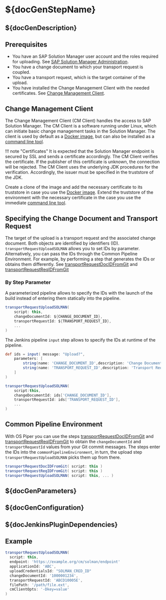 # ${docGenStepName}

## ${docGenDescription}

## Prerequisites

* You have an SAP Solution Manager user account and the roles required for uploading. See [SAP Solution Manager Administration](https://help.sap.com/viewer/c413647f87a54db59d18cb074ce3dafd/7.2.12/en-US/11505ddff03c4d74976dae648743e10e.html).
* You have a change document to which your transport request is coupled.
* You have a transport request, which is the target container of the upload.
* You have installed the Change Management Client with the needed certificates. See [Change Management Client](#change-management-client).

## Change Management Client

The Change Management Client (CM Client) handles the access to SAP Solution Manager.
The CM Client is a software running under Linux, which can initiate basic change management tasks
in the Solution Manager. The client is used by default
as a [Docker image](https://hub.docker.com/r/ppiper/cm-client),
but can also be installed as a [command line tool](https://github.com/SAP/devops-cm-client).

!!! note "Certificates"
    It is expected that the Solution Manager endpoint is secured by SSL and sends a certificate accordingly.
    The CM Client verifies the certificate. If the publisher of this certificate is unknown, the connection will be rejected.
    The CM Client uses the underlying JDK procedures for the verification.
    Accordingly, the issuer must be specified in the truststore of the JDK.

Create a clone of the image and add the necessary certificate to its truststore in case you use the [Docker image](https://hub.docker.com/r/ppiper/cm-client).
Extend the truststore of the environment with the necessary certificate in the case you use the immediate [command line tool](https://github.com/SAP/devops-cm-client).

## Specifying the Change Document and Transport Request

The target of the upload is a transport request and the associated change document.
Both objects are identified by identifiers (ID).
`transportRequestUploadSOLMAN` allows you to set IDs by parameter.
Alternatively, you can pass the IDs through the Common Pipeline Environment.
For example, by performing a step that generates the IDs or obtains them differently.
See [transportRequestDocIDFromGit](transportRequestDocIDFromGit.md) and [transportRequestReqIDFromGit](transportRequestReqIDFromGit.md)

### By Step Parameter

A parameterized pipeline allows to specify the IDs with the launch of the build
instead of entering them statically into the pipeline.

```groovy
transportRequestUploadSOLMAN(
    script: this,
    changeDocumentId: ${CHANGE_DOCUMENT_ID},
    transportRequestId: ${TRANSPORT_REQUEST_ID},
    ...
)
```

The Jenkins pipeline `input` step allows to specify the IDs at runtime of the pipeline.

```groovy
def ids = input( message: "Upload?",
    parameters: [
        string(name: 'CHANGE_DOCUMENT_ID',description: 'Change Document ID'),
        string(name: 'TRANSPORT_REQUEST_ID',description: 'Transport Request ID')
    ]
)

transportRequestUploadSOLMAN(
    script:this,
    changeDocumentId: ids['CHANGE_DOCUMENT_ID'],
    transportRequestId: ids['TRANSPORT_REQUEST_ID'],
    ...
)
```

## Common Pipeline Environment

With OS Piper you can use the steps [transportRequestDocIDFromGit](transportRequestDocIDFromGit.md) and [transportRequestReqIDFromGit](transportRequestReqIDFromGit.md) to obtain the `changeDocumentId` and `transportRequestId` values from your Git commit messages.
The steps enter the IDs into the `commonPipelineEnvironment`, in turn, the upload step `transportRequestUploadSOLMAN` picks them up from there.

```groovy
transportRequestDocIDFromGit( script: this )
transportRequestReqIDFromGit( script: this )
transportRequestUploadSOLMAN( script: this, ... )
```

## ${docGenParameters}

## ${docGenConfiguration}

## ${docJenkinsPluginDependencies}

## Example

```groovy
transportRequestUploadSOLMAN(
  script: this,
  endpoint: 'https://example.org/cm/solman/endpoint'
  applicationId: 'ABC',
  uploadCredentialsId: "SOLMAN_CRED_ID"
  changeDocumentId: '1000001234',
  transportRequestId: 'ABCD10005E',
  filePath: '/path/file.ext',
  cmClientOpts: '-Dkey=value'
)
```
